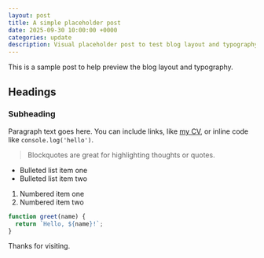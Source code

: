 ```yaml
---
layout: post
title: A simple placeholder post
date: 2025-09-30 10:00:00 +0000
categories: update
description: Visual placeholder post to test blog layout and typography.
---
```


This is a sample post to help preview the blog layout and typography.

## Headings

### Subheading

Paragraph text goes here. You can include links, like [my CV](/cv/), or inline code like `console.log('hello')`.

> Blockquotes are great for highlighting thoughts or quotes.

- Bulleted list item one
- Bulleted list item two

1. Numbered item one
2. Numbered item two

```js
function greet(name) {
  return `Hello, ${name}!`;
}
```

Thanks for visiting.


